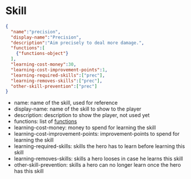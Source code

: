 # Skill

```json
{
  "name":"precision",
  "display-name":"Precision",
  "description":"Aim precisely to deal more damage.",
  "functions":[
    {"functions-object"}
  ],
  "learning-cost-money":30,
  "learning-cost-improvement-points":1,
  "learning-required-skills":["prec"],
  "learning-removes-skills":["prec"],
  "other-skill-prevention":["prec"]
}
```

- name: name of the skill, used for reference
- display-name: name of the skill to show to the player
- description: description to show the player, not used yet
- functions: list of [functions](./function.md)
- learning-cost-money: money to spend for learning the skill
- learning-cost-improvement-points: improvement-points to spend for learning the skill
- learning-required-skills: skills the hero has to learn before learning this skill
- learning-removes-skills: skills a hero looses in case he learns this skill
- other-skill-prevention: skills a hero can no longer learn once the hero has this skill
